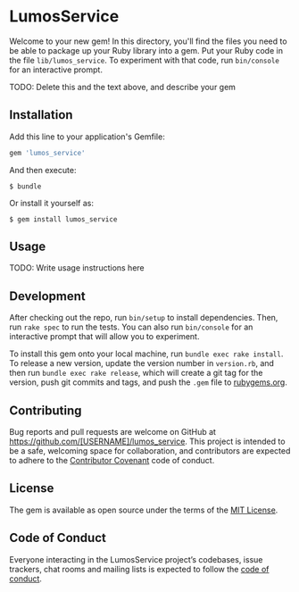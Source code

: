 # LumosService

Welcome to your new gem! In this directory, you'll find the files you need to be able to package up your Ruby library into a gem. Put your Ruby code in the file `lib/lumos_service`. To experiment with that code, run `bin/console` for an interactive prompt.

TODO: Delete this and the text above, and describe your gem

## Installation

Add this line to your application's Gemfile:

```ruby
gem 'lumos_service'
```

And then execute:

    $ bundle

Or install it yourself as:

    $ gem install lumos_service

## Usage

TODO: Write usage instructions here

## Development

After checking out the repo, run `bin/setup` to install dependencies. Then, run `rake spec` to run the tests. You can also run `bin/console` for an interactive prompt that will allow you to experiment.

To install this gem onto your local machine, run `bundle exec rake install`. To release a new version, update the version number in `version.rb`, and then run `bundle exec rake release`, which will create a git tag for the version, push git commits and tags, and push the `.gem` file to [rubygems.org](https://rubygems.org).

## Contributing

Bug reports and pull requests are welcome on GitHub at https://github.com/[USERNAME]/lumos_service. This project is intended to be a safe, welcoming space for collaboration, and contributors are expected to adhere to the [Contributor Covenant](http://contributor-covenant.org) code of conduct.

## License

The gem is available as open source under the terms of the [MIT License](https://opensource.org/licenses/MIT).

## Code of Conduct

Everyone interacting in the LumosService project’s codebases, issue trackers, chat rooms and mailing lists is expected to follow the [code of conduct](https://github.com/[USERNAME]/lumos_service/blob/master/CODE_OF_CONDUCT.md).
